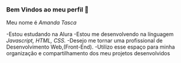 ### Bem Vindos ao meu perfil 🖤
Meu nome é _Amanda Tasca_

-Estou estudando na Alura
-Estou me desenvolvendo na línguagem _Javascript, HTML, CSS._
-Desejo me tornar uma profissional de Desenvolvimento Web,(Front-End).
-Utilizo esse espaço para minha organização e compartilhamento dos meu projetos desenvolvidos
